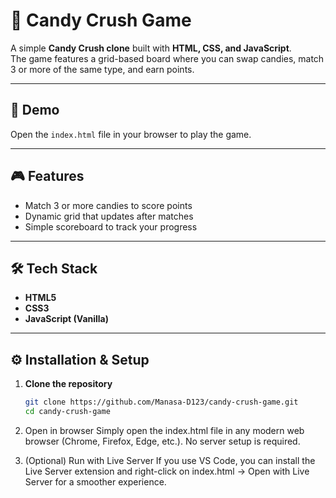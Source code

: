 # 🍬 Candy Crush Game

A simple **Candy Crush clone** built with **HTML, CSS, and JavaScript**.  
The game features a grid-based board where you can swap candies, match 3 or more of the same type, and earn points.

---

## 🚀 Demo
Open the `index.html` file in your browser to play the game.

---

## 🎮 Features
- Match 3 or more candies to score points  
- Dynamic grid that updates after matches  
- Simple scoreboard to track your progress

---

## 🛠️ Tech Stack
- **HTML5**
- **CSS3**
- **JavaScript (Vanilla)**

---

## ⚙️ Installation & Setup

1. **Clone the repository**  
   ```bash
   git clone https://github.com/Manasa-D123/candy-crush-game.git
   cd candy-crush-game

2. Open in browser
   Simply open the index.html file in any modern web browser (Chrome, Firefox, Edge, etc.).
   No server setup is required.

3. (Optional) Run with Live Server
   If you use VS Code, you can install the Live Server extension and right-click on index.html → Open with Live Server for a smoother experience.
